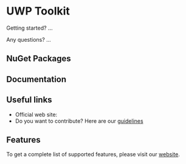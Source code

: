 UWP Toolkit
===========

Getting started? ...

Any questions? ...

## NuGet Packages

## Documentation

## Useful links

 - Official web site: 
 - Do you want to contribute? Here are our [guidelines](https://github.com/deltakosh/UWPToolkit/blob/master/contributing.md)

## Features
To get a complete list of supported features, please visit our [website](...).